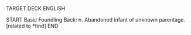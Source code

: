TARGET DECK
ENGLISH

START
Basic
Foundling
Back: n. Abandoned infant of unknown parentage. [related to *find]
END
